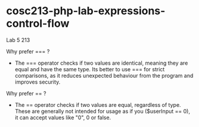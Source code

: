# cosc213-php-lab-expressions-control-flow
Lab 5 213

Why prefer === ?
- The === operator checks if two values are identical, meaning they are equal and have the same type. Its better to use === for strict comparisons, as it reduces unexpected behaviour from the program and improves security.

Why prefer == ?
- The == operator checks if two values are equal, regardless of type. These are generally not intended for usage as if you ($userInput == 0), it can accept values like "0", 0 or false.
